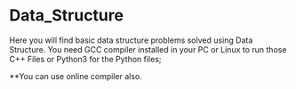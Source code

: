 # Data_Structure
Here you will find basic data structure problems solved using Data Structure.
You need GCC compiler installed in your PC or Linux to run those C++ Files or Python3 for the Python files;

**You can use online compiler also.
